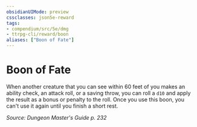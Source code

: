 ```yaml
---
obsidianUIMode: preview
cssclasses: json5e-reward
tags:
- compendium/src/5e/dmg
- ttrpg-cli/reward/boon
aliases: ["Boon of Fate"]
---
```

# Boon of Fate

When another creature that you can see within 60 feet of you makes an ability check, an attack roll, or a saving throw, you can roll a `d10` and apply the result as a bonus or penalty to the roll. Once you use this boon, you can't use it again until you finish a short rest.

*Source: Dungeon Master's Guide p. 232*